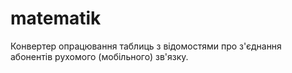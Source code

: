 # matematik
Конвертер опрацювання таблиць з відомостями про з'єднання абонентів рухомого (мобільного) зв'язку. 

